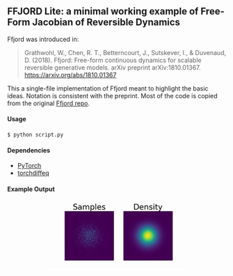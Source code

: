 ## FFJORD Lite: a minimal working example of Free-Form Jacobian of Reversible Dynamics

Ffjord was introduced in:
> Grathwohl, W., Chen, R. T., Betterncourt, J., Sutskever, I., & Duvenaud, D.
> (2018). Ffjord: Free-form continuous dynamics for scalable reversible
> generative models. arXiv preprint arXiv:1810.01367.
> https://arxiv.org/abs/1810.01367

This a single-file implementation of Ffjord meant to highlight the basic ideas.
Notation is consistent with the preprint. Most of the code is copied from the
original [Ffjord repo](https://github.com/rtqichen/ffjord).

#### Usage
```
$ python script.py
```

#### Dependencies
* [PyTorch](https://pytorch.org)
* [torchdiffeq](https://github.com/rtqichen/torchdiffeq)

#### Example Output

<p align="center">
<img align="middle" src="pylab_logo.gif" width="320" height="160" />
</p>
